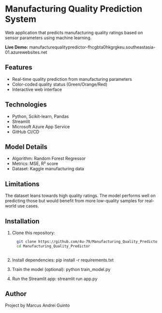 # Manufacturing Quality Prediction System

Web application that predicts manufacturing quality ratings based on sensor parameters using machine learning.

**Live Demo:** manufacturequalitypredictor-fhcgbta0hkgrgkeu.southeastasia-01.azurewebsites.net

## Features
- Real-time quality prediction from manufacturing parameters
- Color-coded quality status (Green/Orange/Red)
- Interactive web interface

## Technologies
- Python, Scikit-learn, Pandas
- Streamlit
- Microsoft Azure App Service
- GitHub CI/CD

## Model Details
- Algorithm: Random Forest Regressor
- Metrics: MSE, R² score
- Dataset: Kaggle manufacturing data

## Limitations
The dataset leans towards high quality ratings. The model performs well on predicting those but would benefit from more low-quality samples for real-world use cases.

## Installation
1. Clone this repository:
   ```bash
     git clone https://github.com/4u-79/Manufacturing_Quality_Predictor.git
     cd Manufacturing_Quality_Predictor
  
2. Install dependencies:
  pip install -r requirements.txt

3. Train the model (optional):
  python train_model.py

4. Run the Streamlit app:
  streamlit run app.py

## Author
Project by Marcus Andrei Guinto
